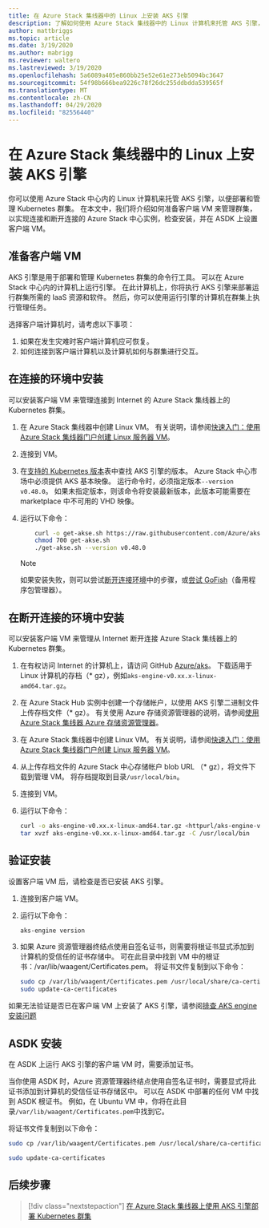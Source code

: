 ```yaml
---
title: 在 Azure Stack 集线器中的 Linux 上安装 AKS 引擎
description: 了解如何使用 Azure Stack 集线器中的 Linux 计算机来托管 AKS 引擎，以便部署和管理 Kubernetes 群集。
author: mattbriggs
ms.topic: article
ms.date: 3/19/2020
ms.author: mabrigg
ms.reviewer: waltero
ms.lastreviewed: 3/19/2020
ms.openlocfilehash: 5a6089a405e860bb25e52e61e273eb5094bc3647
ms.sourcegitcommit: 54f98b666bea9226c78f26dc255ddbdda539565f
ms.translationtype: MT
ms.contentlocale: zh-CN
ms.lasthandoff: 04/29/2020
ms.locfileid: "82556440"
---
```

# <a name="install-the-aks-engine-on-linux-in-azure-stack-hub"></a>在 Azure Stack 集线器中的 Linux 上安装 AKS 引擎

你可以使用 Azure Stack 中心内的 Linux 计算机来托管 AKS 引擎，以便部署和管理 Kubernetes 群集。 在本文中，我们将介绍如何准备客户端 VM 来管理群集，以实现连接和断开连接的 Azure Stack 中心实例，检查安装，并在 ASDK 上设置客户端 VM。

## <a name="prepare-the-client-vm"></a>准备客户端 VM

AKS 引擎是用于部署和管理 Kubernetes 群集的命令行工具。 可以在 Azure Stack 中心内的计算机上运行引擎。 在此计算机上，你将执行 AKS 引擎来部署运行群集所需的 IaaS 资源和软件。 然后，你可以使用运行引擎的计算机在群集上执行管理任务。

选择客户端计算机时，请考虑以下事项：

1. 如果在发生灾难时客户端计算机应可恢复。
2. 如何连接到客户端计算机以及计算机如何与群集进行交互。

## <a name="install-in-a-connected-environment"></a>在连接的环境中安装

可以安装客户端 VM 来管理连接到 Internet 的 Azure Stack 集线器上的 Kubernetes 群集。

1. 在 Azure Stack 集线器中创建 Linux VM。 有关说明，请参阅[快速入门：使用 Azure Stack 集线器门户创建 Linux 服务器 VM](https://docs.microsoft.com/azure-stack/user/azure-stack-quick-linux-portal)。
2. 连接到 VM。
3. 在[支持的 Kubernetes 版本](https://github.com/Azure/aks-engine/blob/master/docs/topics/azure-stack.md#supported-kubernetes-versions)表中查找 AKS 引擎的版本。 Azure Stack 中心市场中必须提供 AKS 基本映像。 运行命令时，必须指定版本`--version v0.48.0`。 如果未指定版本，则该命令将安装最新版本，此版本可能需要在 marketplace 中不可用的 VHD 映像。
4. 运行以下命令：

    ```bash  
        curl -o get-akse.sh https://raw.githubusercontent.com/Azure/aks-engine/master/scripts/get-akse.sh
        chmod 700 get-akse.sh
        ./get-akse.sh --version v0.48.0
    ```

    > [!Note]  
    > 如果安装失败，则可以尝试[断开连接环境](#install-in-a-disconnected-environment)中的步骤，或[尝试 GoFish](azure-stack-kubernetes-aks-engine-troubleshoot.md#try-gofish)（备用程序包管理器）。

## <a name="install-in-a-disconnected-environment"></a>在断开连接的环境中安装

可以安装客户端 VM 来管理从 Internet 断开连接 Azure Stack 集线器上的 Kubernetes 群集。

1.  在有权访问 Internet 的计算机上，请访问 GitHub [Azure/aks](https://github.com/Azure/aks-engine/releases/latest)。 下载适用于 Linux 计算机的存档（* gz），例如`aks-engine-v0.xx.x-linux-amd64.tar.gz`。

2.  在 Azure Stack Hub 实例中创建一个存储帐户，以使用 AKS 引擎二进制文件上传存档文件（* gz）。 有关使用 Azure 存储资源管理器的说明，请参阅[使用 Azure Stack 集线器 Azure 存储资源管理器](https://docs.microsoft.com/azure-stack/user/azure-stack-storage-connect-se)。

3. 在 Azure Stack 集线器中创建 Linux VM。 有关说明，请参阅[快速入门：使用 Azure Stack 集线器门户创建 Linux 服务器 VM](https://docs.microsoft.com/azure-stack/user/azure-stack-quick-linux-portal)。

3.  从上传存档文件的 Azure Stack 中心存储帐户 blob URL （* gz），将文件下载到管理 VM。 将存档提取到目录`/usr/local/bin`。

4. 连接到 VM。

5.  运行以下命令：

    ```bash  
    curl -o aks-engine-v0.xx.x-linux-amd64.tar.gz <httpurl/aks-engine-v0.xx.x-linux-amd64.tar.gz>
    tar xvzf aks-engine-v0.xx.x-linux-amd64.tar.gz -C /usr/local/bin
    ```

## <a name="verify-the-installation"></a>验证安装

设置客户端 VM 后，请检查是否已安装 AKS 引擎。

1. 连接到客户端 VM。
2. 运行以下命令：

   ```bash  
   aks-engine version
   ```

3. 如果 Azure 资源管理器终结点使用自签名证书，则需要将根证书显式添加到计算机的受信任的证书存储中。 可在此目录中找到 VM 中的根证书：/var/lib/waagent/Certificates.pem。 将证书文件复制到以下命令： 

   ```bash
   sudo cp /var/lib/waagent/Certificates.pem /usr/local/share/ca-certificates/azurestackca.crt 
   sudo update-ca-certificates
   ```

如果无法验证是否已在客户端 VM 上安装了 AKS 引擎，请参阅[排查 AKS engine 安装问题](azure-stack-kubernetes-aks-engine-troubleshoot.md)


## <a name="asdk-installation"></a>ASDK 安装

在 ASDK 上运行 AKS 引擎的客户端 VM 时，需要添加证书。

当你使用 ASDK 时，Azure 资源管理器终结点使用自签名证书时，需要显式将此证书添加到计算机的受信任证书存储区中。 可以在 ASDK 中部署的任何 VM 中找到 ASDK 根证书。 例如，在 Ubuntu VM 中，你将在此目录`/var/lib/waagent/Certificates.pem`中找到它。 

将证书文件复制到以下命令：

```bash
sudo cp /var/lib/waagent/Certificates.pem /usr/local/share/ca-certificates/azurestackca.crt

sudo update-ca-certificates
```

## <a name="next-steps"></a>后续步骤

> [!div class="nextstepaction"]
> [在 Azure Stack 集线器上使用 AKS 引擎部署 Kubernetes 群集](azure-stack-kubernetes-aks-engine-deploy-cluster.md)